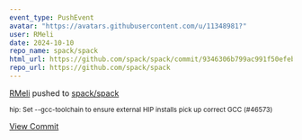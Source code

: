```yaml
---
event_type: PushEvent
avatar: "https://avatars.githubusercontent.com/u/11348981?"
user: RMeli
date: 2024-10-10
repo_name: spack/spack
html_url: https://github.com/spack/spack/commit/9346306b799ac991f50efeb3559b0bd4829d362c
repo_url: https://github.com/spack/spack
---
```


<a href='https://github.com/RMeli' target='_blank'>RMeli</a> pushed to <a href='https://github.com/spack/spack' target='_blank'>spack/spack</a>

<small>hip: Set --gcc-toolchain to ensure external HIP installs pick up correct GCC (#46573)</small>

<a href='https://github.com/spack/spack/commit/9346306b799ac991f50efeb3559b0bd4829d362c' target='_blank'>View Commit</a>